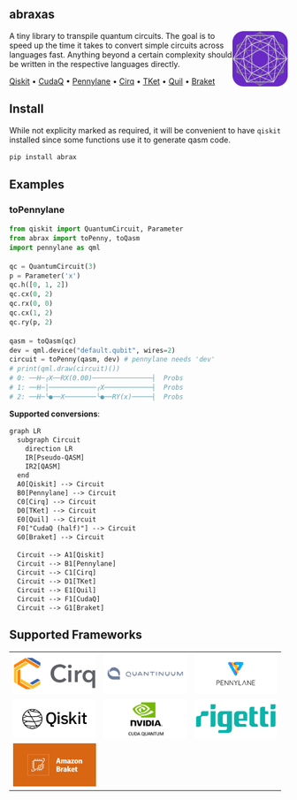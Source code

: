 ## abraxas

<img src="./docs/assets/favicon.svg" width="100" height="100" align="right" />

A tiny library to transpile quantum circuits. The goal is to speed up the time it takes to convert simple circuits across languages fast. Anything beyond a certain complexity should be written in the respective languages directly.

[Qiskit](https://qiskit.org/)
&bullet; [CudaQ](https://nvidia.github.io/cuda-quantum/latest/install.html)
&bullet; [Pennylane](https://docs.pennylane.ai/en/stable/code/qml.html)
&bullet; [Cirq](https://quantumai.google/cirq)
&bullet; [TKet](https://tket.quantinuum.com/)
&bullet; [Quil](https://pyquil.readthedocs.io/en/stable/)
&bullet; [Braket](https://aws.amazon.com/braket/)

## Install
While not explicity marked as required, it will be convenient to have `qiskit` installed since some functions use it to generate qasm code.

```py
pip install abrax
```

## Examples
### toPennylane
```python
from qiskit import QuantumCircuit, Parameter
from abrax import toPenny, toQasm
import pennylane as qml

qc = QuantumCircuit(3)
p = Parameter('x')
qc.h([0, 1, 2])
qc.cx(0, 2)
qc.rx(0, 0)
qc.cx(1, 2)
qc.ry(p, 2)

qasm = toQasm(qc)
dev = qml.device("default.qubit", wires=2)
circuit = toPenny(qasm, dev) # pennylane needs 'dev'
# print(qml.draw(circuit)())
# 0: ──H─╭X──RX(0.00)───────────────┤  Probs
# 1: ──H─│────────────╭X────────────┤  Probs
# 2: ──H─╰●──X────────╰●──RY(x)─────┤  Probs
```

**Supported conversions**:
```mermaid
graph LR
  subgraph Circuit
    direction LR
    IR[Pseudo-QASM]
    IR2[QASM]
  end
  A0[Qiskit] --> Circuit
  B0[Pennylane] --> Circuit
  C0[Cirq] --> Circuit
  D0[TKet] --> Circuit
  E0[Quil] --> Circuit
  F0["CudaQ (half)"] --> Circuit
  G0[Braket] --> Circuit

  Circuit --> A1[Qiskit]
  Circuit --> B1[Pennylane]
  Circuit --> C1[Cirq]
  Circuit --> D1[TKet]
  Circuit --> E1[Quil]
  Circuit --> F1[CudaQ]
  Circuit --> G1[Braket]
```

## Supported Frameworks

| | | |
|:-------------------------:|:-------------------------:|:-------------------------:|
|<img src="./docs/assets/cirq.jpg" width="150" />|<img src="./docs/assets/tket.jpg" width="150" />|<img src="./docs/assets/penny.jpg" width="150" />|
|<img src="./docs/assets/qiskit.jpg" width="150" />|<img src="./docs/assets/cudaq.jpg" width="150" />|<img src="./docs/assets/rigetti.jpg" width="150" />|
|<img src="./docs/assets/braket.jpg" width="150" />|||